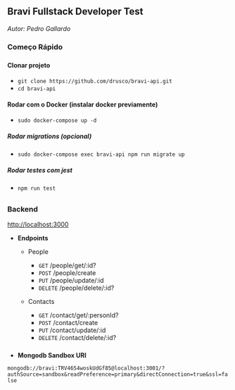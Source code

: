 ## Bravi Fullstack Developer Test

_Autor: Pedro Gallardo_

###
### Começo Rápido
###
#### Clonar projeto

* `git clone https://github.com/drusco/bravi-api.git`
* `cd bravi-api`

#### Rodar com o Docker (instalar docker previamente)

* `sudo docker-compose up -d`

##### Rodar migrations (opcional)

* `sudo docker-compose exec bravi-api npm run migrate up`

##### Rodar testes com jest

* `npm run test`


##
### **Backend**

[http://localhost:3000](http://localhost:3000)

* **Endpoints**

  - People
    - `GET` /people/get/:id?
    - `POST` /people/create
    - `PUT` /people/update/:id
    - `DELETE` /people/delete/:id?

  - Contacts
    - `GET` /contact/get/:personId?
    - `POST` /contact/create
    - `PUT` /contact/update/:id
    - `DELETE` /contact/delete/:id?

###
* **Mongodb Sandbox URI**

`mongodb://bravi:TRV4654woskUdGf85@localhost:3001/?authSource=sandbox&readPreference=primary&directConnection=true&ssl=false`
